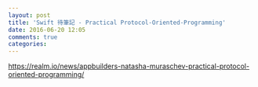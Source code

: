 ```yaml
---
layout: post
title: 'Swift 待筆記 - Practical Protocol-Oriented-Programming'
date: 2016-06-20 12:05
comments: true
categories: 
---
```

https://realm.io/news/appbuilders-natasha-muraschev-practical-protocol-oriented-programming/